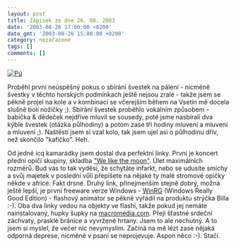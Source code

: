 ```yaml
---
layout: post
title: Zápisek ze dne 26. 08. 2003
date: '2003-08-26 17:00:00 +0200'
date_gmt: '2003-08-26 15:00:00 +0200'
category: nezařazené
tags: []
comments: []
---
```

<p>
<div >  <a href="/%base_url%/assets/old-images/veselypohled.jpg"><img alt="Pú" src="%base_url%/assets/old-images/veselypohled.jpg"></a>  </div>
<p>Proběhl první neúspěšný pokus o sbírání švestek na pálení - nicméně švestky v těchto horských podmínkach  ještě nejsou zralé - takže jsem se pěkně projel na kole a v kombinaci se včerejším během na Vsetín mě docela slušně bolí  nožičky ;). Sbírání švestek proběhlo vokálním způsobem - babička &amp; dědeček nejdříve mluvil se sousedy,  poté jsme nasbírali dva kýble švestek (otázka půlhodiny) a potom zase tři hodiny mluvení a mluvení a mluvení ;).  Naštěstí jsem si vzal kolo, tak jsem ujel asi o půlhodinu dřív, než skončilo "kafíčko". Heh.</p>
<p>Od jedné icq kamarádky jsem dostal dva perfektní linky. První je koncert přední opičí skupiny,  skladba <a href="http://yim.wz.cz/we_like_the_moon.swf" target="_blank">"We like the moon"</a>. Úlet maximálních  rozměrů. Bud vás to tak vyděsí, že schytáte infarkt, nebo se udusíte smíchy a svůj majetek v poslední vůli  přepíšete na nějaké ty malé stromové opičky někde v africe. Fakt drsné. Druhý link, přinejmenším stejně dobrý,  možná ještě lepší, je první freeware verze Windows -  <a href="http://www.deanliou.com/winrg/WinRG.htm" target="_blank">WinRG</a>  (Windows Really Good Edition) - flashový animátor  se pěkně vyřádil na produktu strýčka Billa :-). Oba dva linky vedou na objekty ve flashi, takže pokud jej  nemáte nainstalovaný, hupky šupky na <a href="http://www.macromedia.com" target="_blank">macromedia.com</a>.  Přeji šťastné srdeční záchvaty, prasklé bránice a vyvržené hrtany. Jsem to ale nechutný. A to jsem si myslel,  že večer nic nevymyslím. Začíná na mě lézt zase nějaká odporná deprese, nicméně v psaní se neprojevuje.  Aspon něco :-). Stačí.</p>
